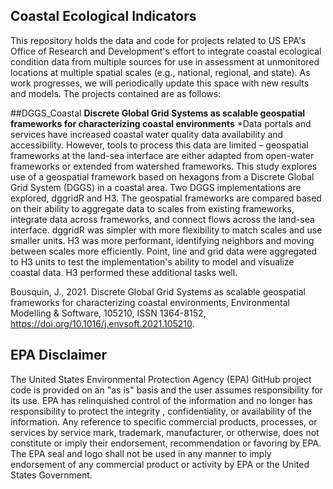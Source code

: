 ## Coastal Ecological Indicators

This repository holds the data and code for projects related to US EPA's Office of Research and Development's effort to integrate coastal ecological condition data from multiple sources for use in assessment at unmonitored locations at multiple spatial scales (e.g., national, regional, and state). As work progresses, we will periodically update this space with new results and models. The projects contained are as follows:

##DGGS_Coastal
**Discrete Global Grid Systems as scalable geospatial frameworks for characterizing coastal environments**
*Data portals and services have increased coastal water quality data availability and accessibility. However, tools to process this data are limited – geospatial frameworks at the land-sea interface are either adapted from open-water frameworks or extended from watershed frameworks. This study explores use of a geospatial framework based on hexagons from a Discrete Global Grid System (DGGS) in a coastal area. Two DGGS implementations are explored, dggridR and H3. The geospatial frameworks are compared based on their ability to aggregate data to scales from existing frameworks, integrate data across frameworks, and connect flows across the land-sea interface. dggridR was simpler with more flexibility to match scales and use smaller units. H3 was more performant, identifying neighbors and moving between scales more efficiently. Point, line and grid data were aggregated to H3 units to test the implementation's ability to model and visualize coastal data. H3 performed these additional tasks well.

Bousquin, J., 2021. Discrete Global Grid Systems as scalable geospatial frameworks for characterizing coastal environments, Environmental Modelling & Software, 105210, ISSN 1364-8152, https://doi.org/10.1016/j.envsoft.2021.105210.

## EPA Disclaimer
The United States Environmental Protection Agency (EPA) GitHub project code is provided on an "as is" basis and the user assumes responsibility for its use. EPA has relinquished control of the information and no longer has responsibility to protect the integrity , confidentiality, or availability of the information. Any reference to specific commercial products, processes, or services by service mark, trademark, manufacturer, or otherwise, does not constitute or imply their endorsement, recommendation or favoring by EPA. The EPA seal and logo shall not be used in any manner to imply endorsement of any commercial product or activity by EPA or the United States Government.
